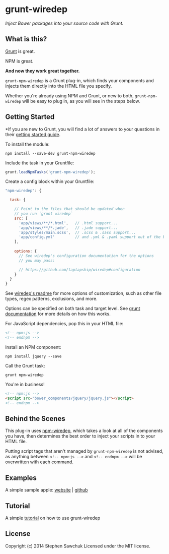 # grunt-wiredep
*Inject Bower packages into your source code with Grunt.*

## What is this?
[Grunt](http://gruntjs.com) is great.

NPM is great.

**And now they work great together.**

`grunt-npm-wiredep` is a Grunt plug-in, which finds your components and injects them directly into the HTML file you specify.

Whether you're already using NPM and Grunt, or new to both, `grunt-npm-wiredep` will be easy to plug in, as you will see in the steps below.

## Getting Started

*If you are new to Grunt, you will find a lot of answers to your questions in their [getting started guide](http://gruntjs.com/getting-started).

To install the module:
```
npm install --save-dev grunt-npm-wiredep
```

Include the task in your Gruntfile:
```js
grunt.loadNpmTasks('grunt-npm-wiredep');
```

Create a config block within your Gruntfile:
```js
"npm-wiredep": {

  task: {

    // Point to the files that should be updated when
    // you run `grunt wiredep`
    src: [
      'app/views/**/*.html',   // .html support...
      'app/views/**/*.jade',   // .jade support...
      'app/styles/main.scss',  // .scss & .sass support...
      'app/config.yml'         // and .yml & .yaml support out of the box!
    ],
    
    options: {
      // See wiredep's configuration documentation for the options
      // you may pass:

      // https://github.com/taptapship/wiredep#configuration
    }
  }
}
```

See [wiredep's readme](http://github.com/taptapship/wiredep#configuration) for more options of customization, such as other file types, regex patterns, exclusions, and more.

Options can be specified on both task and target level. See [grunt documentation](http://gruntjs.com/configuring-tasks#options) for more details on how this works.

For JavaScript dependencies, pop this in your HTML file:
```html
<!-- npm:js -->
<!-- endnpm -->
```

Install an NPM component:
```
npm install jquery --save
```

Call the Grunt task:
```
grunt npm-wiredep
```

You're in business!
```html
<!-- npm:js -->
<script src="bower_components/jquery/jquery.js"></script>
<!-- endnpm -->
```

## Behind the Scenes
This plug-in uses [npm-wiredep](https://github.com/viscomd/npm-wiredep), which takes a look at all of the components you have, then determines the best order to inject your scripts in to your HTML file.

Putting script tags that aren't managed by `grunt-npm-wiredep` is not advised, as anything between `<!-- npm:js -->` and `<!-- endnpm -->` will be overwritten with each command.

## Examples
A simple sample apple:
[website](http://stephenplusplus.github.io/grunt-wiredep) | [github](https://github.com/stephenplusplus/grunt-wiredep/tree/gh-pages)

## Tutorial

A simple [tutorial](http://grunt-tasks.com/grunt-wiredep/) on how to use grunt-wiredep

## License
Copyright (c) 2014 Stephen Sawchuk
Licensed under the MIT license.
